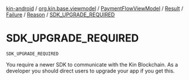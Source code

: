 [kin-android](../../../../../index.md) / [org.kin.base.viewmodel](../../../../index.md) / [PaymentFlowViewModel](../../../index.md) / [Result](../../index.md) / [Failure](../index.md) / [Reason](index.md) / [SDK_UPGRADE_REQUIRED](./-s-d-k_-u-p-g-r-a-d-e_-r-e-q-u-i-r-e-d.md)

# SDK_UPGRADE_REQUIRED

`SDK_UPGRADE_REQUIRED`

You require a newer SDK to communicate with the Kin Blockchain.
As a developer you should direct users to upgrade your app if you get this.

